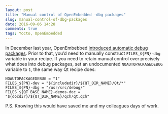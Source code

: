 ```yaml
---
layout: post
title: "Manual control of OpenEmbedded -dbg packages"
slug: manual-control-of-dbg-packages
date: 2016-09-06 14:28
comments: true
tags: Yocto, OpenEmbedded
---
```


In December last year, OpenEmbebbed [introduced automatic debug packages](http://lists.openembedded.org/pipermail/openembedded-core/2015-December/114162.html). Prior to that, you’d need to manually construct `FILES_${PN}-dbg` variable in your recipe. If you need to retain manual control over precisely what does into debug packages, set an undocumented `NOAUTOPACKAGEDEBUG` variable to `1`, the same way Qt recipe does:

    NOAUTOPACKAGEDEBUG = "1"
    FILES_${PN}-dev = "${includedir}/${QT_DIR_NAME}/Qt/*"
    FILES_${PN}-dbg = "/usr/src/debug/"
    FILES_${QT_BASE_NAME}-demos-doc = "${docdir}/${QT_DIR_NAME}/qch/qt.qch"

P.S. Knowing this would have saved me and my colleagues days of work.
